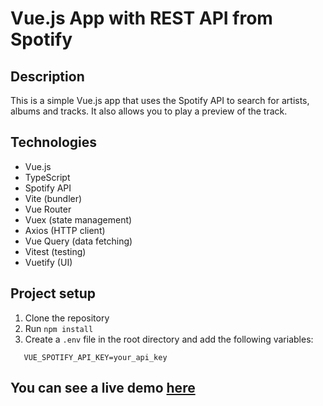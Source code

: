 # Vue.js App with REST API from Spotify

## Description

This is a simple Vue.js app that uses the Spotify API to search for artists, albums and tracks. It also allows you to play a preview of the track.

## Technologies

- Vue.js
- TypeScript
- Spotify API
- Vite (bundler)
- Vue Router
- Vuex (state management)
- Axios (HTTP client)
- Vue Query (data fetching)
- Vitest (testing)
- Vuetify (UI)

## Project setup

1. Clone the repository
2. Run `npm install`
3. Create a `.env` file in the root directory and add the following variables:

```
   VUE_SPOTIFY_API_KEY=your_api_key
```

## You can see a live demo [here]()
